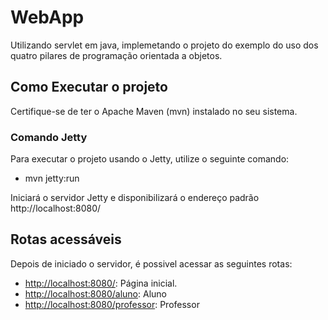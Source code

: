 # WebApp
Utilizando servlet em java, implemetando o projeto do exemplo do uso dos quatro pilares de programação orientada a objetos.

## Como Executar o projeto

Certifique-se de ter o Apache Maven (mvn) instalado no seu sistema.

### Comando Jetty

Para executar o projeto usando o Jetty, utilize o seguinte comando:

- mvn jetty:run

Iniciará o servidor Jetty e disponibilizará o endereço padrão http://localhost:8080/

## Rotas acessáveis

Depois de iniciado o servidor, é possivel acessar as seguintes rotas:

- [http://localhost:8080/](http://localhost:8080/): Página inicial.
- [http://localhost:8080/aluno](http://localhost:8080/aluno): Aluno
- [http://localhost:8080/professor](http://localhost:8080/professor): Professor
